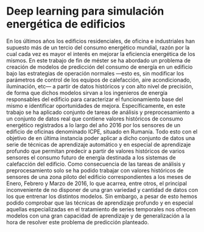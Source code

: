 # Deep learning para simulación energética de edificios

En los últimos años los edificios residenciales, de oficina e industriales han
supuesto más de un tercio del consumo energético mundial, razón por la cual
cada vez es mayor el interés en mejorar la eficiencia energética de los mismos.
En este trabajo de fin de méster se ha abordado un problema de creación
de modelos de predicción del consumo de energía en un edificio bajo las
estrategias de operación normales —esto es, sin modificar los parámetros de
control de los equipos de calefacción, aire acondicionado, iluminación, etc— a
partir de datos históricos y con alto nivel de precisión, de forma que dichos
modelos sirvan a los ingenieros de energía responsables del edificio para
caracterizar el funcionamiento base del mismo e identificar oportunidades
de mejora.
Específicamente, en este trabajo se ha aplicado conjunto de tareas de
análisis y preprocesamiento a un conjunto de datos real que contiene valores
históricos de consumo energético registrados a lo largo del año 2016 por los
sensores de un edificio de oficinas denominado ICPE, situado en Rumanía.
Todo esto con el objetivo de en última instancia poder aplicar a dicho conjunto
de datos una serie de técnicas de aprendizaje automático y en especial
de aprendizaje profundo que permitan predecir a partir de valores históricos
de varios sensores el consumo futuro de energía destinada a los sistemas de
calefacción del edificio.
Como consecuencia de las tareas de análisis y preprocesamiento solo se
ha podido trabajar con valores históricos de sensores de una zona piloto del
edificio correspondientes a los meses de Enero, Febrero y Marzo de 2016, lo
que acarrea, entre otros, el principal inconveniente de no disponer de una
gran variedad y cantidad de datos con los que entrenar los distintos modelos.
Sin embargo, a pesar de esto hemos podido comprobar que las técnicas de
aprendizaje profundo y en especial aquellas especializadas en el tratamiento
de series temporales nos ofrecen modelos con una gran capacidad de aprendizaje
y de generalización a la hora de resolver este problema de predicción
planteado.
